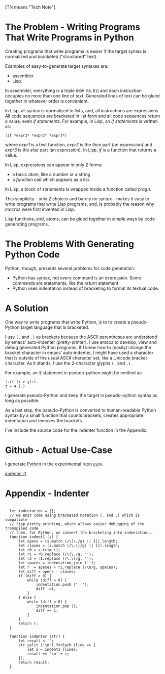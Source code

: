 [TN means "Tech Note"].

# The Problem - Writing Programs That Write Programs in Python

Creating programs that write programs is easier if the target syntax is normalized and bracketed ("structured" text).

Examples of easy-to-generate target syntaxes are:
- assembler
- Lisp.

In assembler, everything is a triple (`MOV R0,R1`) and each instruction occupies no more than one line of text.  Generated lines of text can be glued together in whatever order is convenient.

In Lisp, all syntax is normalized to lists, and, all instructions are expressions.  All code sequences are bracketed in list form and all code sequences return a value, even *if statements*.  For example, in Lisp, an *if statements* is written as:
```
(if *expr1* *expr2* *expr3*)
```

where *expr1* is a test function, *expr2* is the *then* part (an expression) and *expr3* is the *else* part (an expression).  In Lisp, *if* is a function that returns a value.

In Lisp, expressions can appear in only 2 forms:
- a basic *atom*, like a number or a string
- a *function call* which appears as a list.

In Lisp, a block of statements is wrapped inside a function called *progn*.

This simplicity - only 2 choices and barely no syntax - makes it easy to write programs that write Lisp programs, and, is probably the reason why *macros* were first invented in Lisp.

Lisp functions, and, atoms, can be glued together in simple ways by code generating programs.

# The Problems With Generating Python Code

Python, though, presents several problems for code generation:
- Python has syntax, not every command is an expression. Some commands are statements, like the *return* statement
- Python uses indentation instead of bracketing to format its textual code.

# A Solution
One way to write programs that write Python, is to to create a pseudo-Python target language that is bracketed.

I use `(.` and `.)` as brackets because the ASCII parentheses are understood by emacs' auto-indenter (pretty-printer).  I use emacs to develop, view and debug generated Python programs.  If I knew how to (easily) change the bracket character in emacs' auto-indenter, I might have used a character that is outside of the usual ASCII character set, like a Unicode bracket character.  As it stands, I use the 2-character glyphs `(.` and `.)`.

For example, an *if* statement in pseudo-python might be emitted as:
```
(.if (x > y):(.
z = a.).)
```
I generate pseudo-Python and keep the target in pseudo-python syntax as long as possible.

As a last step, the pseudo-Python is converted to human-readable Python syntax by a small function that counts brackets, creates appropriate indentation and removes the brackets.

I've include the source code for the indenter function in the Appendix.

# Github - Actual Use-Case
I generate Python in the experimental repo `pypm`.

[indenter ()](https://github.com/guitarvydas/pypm/blob/dev/tbx/index.html#L683)

# Appendix - Indenter
```

  let indentation = [];
  // we emit code using bracketed notation (. and .) which is compatible
  // lisp pretty-printing, which allows easier debugging of the transpiled code
  // then, for Python, we convert the bracketing into indentation...
  function indent1 (s) {
      let opens = (s.match (/\(\./g) || []).length;
      let closes = (s.match (/\.\)/g) || []).length;
      let r0 = s.trim ();
      let r1 = r0.replace (/\(\./g, '');
      let r2 = r1.replace (/\.\)/g, '');
      let spaces = indentation.join ('');
      let r  = spaces + r2.replace (/\n/g, spaces);
      let diff = opens - closes;
      if (diff > 0) {
          while (diff > 0) {
              indentation.push ('  ');
              diff -=1;
          }
      } else {
          while (diff < 0) {
              indentation.pop ();
              diff += 1;
          }
      }
      return r;
  }

  function indenter (str) {
      let result = '';
      str.split ('\n').forEach (line => {
          let s = indent1 (line);
          result += '\n' + s;
      });
      return result;
  }
```